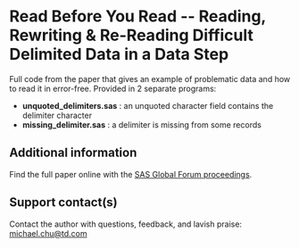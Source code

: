 # Read Before You Read -- Reading, Rewriting & Re-Reading Difficult Delimited Data in a Data Step             

Full code from the paper that gives an example of problematic data and how to read it in error-free.  Provided in 2 separate programs:
- __unquoted_delimiters.sas__ : an unquoted character field contains the delimiter character
- __missing_delimiter.sas__ : a delimiter is missing from some records


## Additional information

Find the full paper online with the [SAS Global Forum proceedings](https://www.sas.com/en_us/events/sas-global-forum/program/proceedings.html).

## Support contact(s)

Contact the author with questions, feedback, and lavish praise:                                                       
michael.chu@td.com
